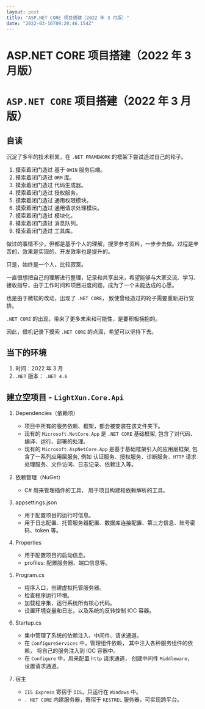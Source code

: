 ```yaml
---
layout: post
title: "ASP.NET CORE 项目搭建（2022 年 3 月版）"
date: "2022-03-16T09:20:46.154Z"
---
```

ASP.NET CORE 项目搭建（2022 年 3 月版）
==============================

`ASP.NET CORE` 项目搭建（2022 年 3 月版）
================================

自读
--

沉淀了多年的技术积累，在 `.NET FRAMEWORK` 的框架下尝试造过自己的轮子。

1.  摸索着闭门造过 基于 `OWIN` 服务后端。
2.  摸索着闭门造过 `ORM` 库。
3.  摸索着闭门造过 代码生成器。
4.  摸索着闭门造过 授权服务。
5.  摸索着闭门造过 通用权限模块。
6.  摸索着闭门造过 通用请求处理模块。
7.  摸索着闭门造过 模块化。
8.  摸索着闭门造过 消息队列。
9.  摸索着闭门造过 工具库。

做过的事情不少，但都是基于个人的理解，搜罗参考资料，一步步去做。过程是辛苦的，效果是实现的，开发效率也是提升的。

只是，始终是一个人，比较寂寞。

一直很想把自己的理解进行整理，记录和共享出来，希望能够与大家交流、学习、接收指导，由于工作时间和项目进度问题，成为了一个未能达成的心愿。

也是由于微软的改动，出现了 `.NET CORE`， 致使曾经造过的轮子需要重新进行安排。

`.NET CORE` 的出现，带来了更多未来和可能性，是要积极拥抱的。

因此，借机记录下摸索 `.NET CORE` 的点滴，希望可以坚持下去。

当下的环境
-----

1.  时间：2022 年 3 月
2.  `.NET` 版本： `.NET 4.6`

建立空项目 - `LightXun.Core.Api`
---------------------------

1.  Dependencies（依赖项）
    
    *   项目中所有的服务依赖、框架，都会被安装在该文件夹下。
    *   现有的 `Microsoft.NetCore.App` 是 `.NET CORE` 基础框架, 包含了对代码、编译、运行、部署的处理。
    *   现有的 `Microsoft.AspNetCore.App` 是基于基础框架引入的应用层框架, 包含了一系列应用层服务, 例如 认证服务、授权服务、诊断服务、`HTTP` 请求处理服务、文件访问、日志记录、依赖注入等。
2.  依赖管理（NuGet）
    
    *   C# 用来管理插件的工具， 用于项目构建和依赖解析的工具。
3.  appsettings.json
    
    *   用于配置项目的运行时信息。
    *   用于日志配置、托管服务器配置、数据库连接配置、第三方信息、账号密码、token 等。
4.  Properties
    
    *   用于配置项目的启动信息。
    *   profiles: 配置服务器、端口信息等。
5.  Program.cs
    
    *   程序入口，创建虚拟托管服务器。
    *   检查程序运行环境。
    *   加载程序集，运行系统所有核心代码。
    *   设置环境变量和日志，以及系统的反转控制 IOC 容器。
6.  Startup.cs
    
    *   集中管理了系统的依赖注入、中间件、请求通道。
    *   在 `ConfigureServices` 中，管理组件依赖， 其中注入各种服务组件的依赖， 将自己的服务注入到 IOC 容器中。
    *   在 `Configure` 中，用来配置 `http` 请求通道， 创建中间件 `Middleware`， 设置请求通道。
7.  宿主
    
    *   `IIS Express` 寄宿于 `IIS`，只运行在 `Windows` 中。
    *   `. NET CORE` 内建服务器，寄宿于 `KESTREL` 服务器，可实现跨平台。